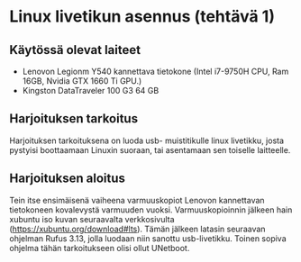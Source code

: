 # Linux livetikun asennus (tehtävä 1)

## Käytössä olevat laiteet

 - Lenovon Legionm Y540 kannettava tietokone (Intel i7-9750H CPU, Ram 16GB, Nvidia GTX 1660 Ti GPU.)
 - Kingston DataTraveler 100 G3 64 GB

## Harjoituksen tarkoitus
Harjoituksen tarkoituksena on luoda usb- muistitikulle linux livetikku, josta pystyisi boottaamaan Linuxin suoraan, tai asentamaan sen toiselle laitteelle.
## Harjoituksen aloitus
Tein itse ensimäisenä vaiheena varmuuskopiot Lenovon kannettavan tietokoneen kovalevystä varmuuden vuoksi.
Varmuuskopioinnin jälkeen hain xubuntu iso kuvan seuraavalta verkkosivulta (https://xubuntu.org/download#lts).
Tämän jälkeen latasin seuraavan ohjelman Rufus 3.13, jolla luodaan niin sanottu usb-livetikku. Toinen sopiva ohjelma tähän tarkoitukseen olisi ollut UNetboot.

